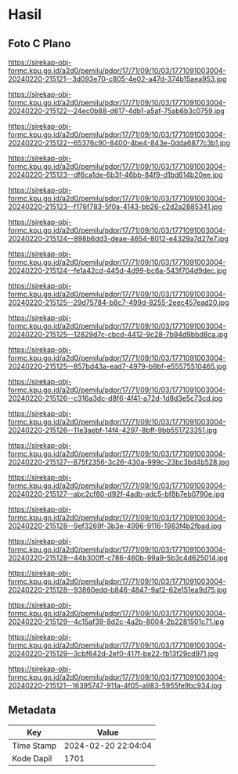 # Hasil

## Foto C Plano

https://sirekap-obj-formc.kpu.go.id/a2d0/pemilu/pdpr/17/71/09/10/03/1771091003004-20240220-215121--3d093e70-c805-4e02-a47d-374b15aea953.jpg

https://sirekap-obj-formc.kpu.go.id/a2d0/pemilu/pdpr/17/71/09/10/03/1771091003004-20240220-215122--24ec0b88-d617-4db1-a5af-75ab6b3c0759.jpg

https://sirekap-obj-formc.kpu.go.id/a2d0/pemilu/pdpr/17/71/09/10/03/1771091003004-20240220-215122--65376c90-8400-4be4-843e-0dda6877c3b1.jpg

https://sirekap-obj-formc.kpu.go.id/a2d0/pemilu/pdpr/17/71/09/10/03/1771091003004-20240220-215123--df6ca1de-6b3f-46bb-84f9-d1bd614b20ee.jpg

https://sirekap-obj-formc.kpu.go.id/a2d0/pemilu/pdpr/17/71/09/10/03/1771091003004-20240220-215123--f176f783-5f0a-4143-bb26-c2d2a2885341.jpg

https://sirekap-obj-formc.kpu.go.id/a2d0/pemilu/pdpr/17/71/09/10/03/1771091003004-20240220-215124--898b6dd3-deae-4654-8012-e4329a7d27e7.jpg

https://sirekap-obj-formc.kpu.go.id/a2d0/pemilu/pdpr/17/71/09/10/03/1771091003004-20240220-215124--fe1a42cd-445d-4d99-bc6a-543f704d9dec.jpg

https://sirekap-obj-formc.kpu.go.id/a2d0/pemilu/pdpr/17/71/09/10/03/1771091003004-20240220-215125--29d75784-b8c7-499d-8255-2eec457ead20.jpg

https://sirekap-obj-formc.kpu.go.id/a2d0/pemilu/pdpr/17/71/09/10/03/1771091003004-20240220-215125--12829d7c-cbcd-4412-9c28-7b94d9bbd8ca.jpg

https://sirekap-obj-formc.kpu.go.id/a2d0/pemilu/pdpr/17/71/09/10/03/1771091003004-20240220-215125--857bd43a-ead7-4979-b9bf-e55575510465.jpg

https://sirekap-obj-formc.kpu.go.id/a2d0/pemilu/pdpr/17/71/09/10/03/1771091003004-20240220-215126--c316a3dc-d8f6-4f41-a72d-1d8d3e5c73cd.jpg

https://sirekap-obj-formc.kpu.go.id/a2d0/pemilu/pdpr/17/71/09/10/03/1771091003004-20240220-215126--11e3aebf-14f4-4297-8bff-9bb551723351.jpg

https://sirekap-obj-formc.kpu.go.id/a2d0/pemilu/pdpr/17/71/09/10/03/1771091003004-20240220-215127--875f2356-3c26-430a-999c-23bc3bd4b528.jpg

https://sirekap-obj-formc.kpu.go.id/a2d0/pemilu/pdpr/17/71/09/10/03/1771091003004-20240220-215127--abc2cf80-d92f-4adb-adc5-bf8b7eb0790e.jpg

https://sirekap-obj-formc.kpu.go.id/a2d0/pemilu/pdpr/17/71/09/10/03/1771091003004-20240220-215128--9ef3269f-3b3e-4996-9116-1983f4b2fbad.jpg

https://sirekap-obj-formc.kpu.go.id/a2d0/pemilu/pdpr/17/71/09/10/03/1771091003004-20240220-215128--44b300ff-c786-460b-99a9-5b3c4d625014.jpg

https://sirekap-obj-formc.kpu.go.id/a2d0/pemilu/pdpr/17/71/09/10/03/1771091003004-20240220-215128--93860edd-b846-4847-9af2-62e151ea9d75.jpg

https://sirekap-obj-formc.kpu.go.id/a2d0/pemilu/pdpr/17/71/09/10/03/1771091003004-20240220-215129--4c15af39-8d2c-4a2b-8004-2b2281501c71.jpg

https://sirekap-obj-formc.kpu.go.id/a2d0/pemilu/pdpr/17/71/09/10/03/1771091003004-20240220-215129--3cbf642d-2ef0-417f-be22-fb13f29cd971.jpg

https://sirekap-obj-formc.kpu.go.id/a2d0/pemilu/pdpr/17/71/09/10/03/1771091003004-20240220-215121--16395747-911a-4f05-a983-5955fe9bc934.jpg


## Metadata

| Key        | Value               |
| ---------- | ------------------- |
| Time Stamp | 2024-02-20 22:04:04 |
| Kode Dapil | 1701                |



